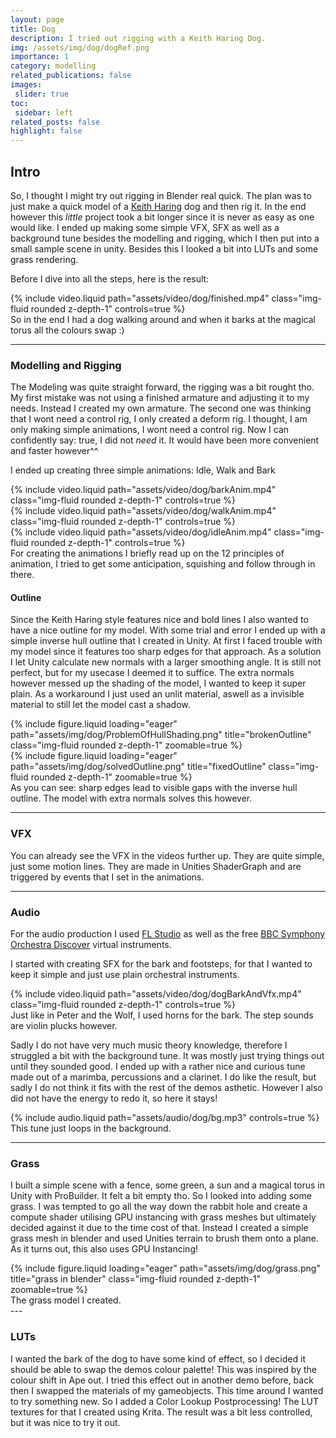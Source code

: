 ```yaml
---
layout: page
title: Dog
description: I tried out rigging with a Keith Haring Dog.
img: /assets/img/dog/dogRef.png
importance: 1
category: modelling
related_publications: false
images:
 slider: true
toc:
 sidebar: left
related_posts: false
highlight: false
---
```


## Intro

So, I thought I might try out rigging in Blender real quick. The plan was to just make a quick model of a <a href="https://en.wikipedia.org/wiki/Keith_Haring">Keith Haring</a> dog and then rig it. In the end however this *little* project took a bit longer since it is never as easy as one would like. I ended up making some simple VFX, SFX as well as a background tune besides the modelling and rigging, which I then put into a small sample scene in unity. Besides this I looked a bit into LUTs and some grass rendering.


Before I dive into all the steps, here is the result:

<div class="row mt-3">
    <div class="col-sm mt-3 mt-md-0">
        {% include video.liquid path="assets/video/dog/finished.mp4" class="img-fluid rounded z-depth-1" controls=true %}
    </div>
</div>
<div class="caption">
    So in the end I had a dog walking around and when it barks at the magical torus all the colours swap :)
</div>

---

### Modelling and Rigging

The Modeling was quite straight forward, the rigging was a bit rought tho. My first mistake was not using a finished armature and adjusting it to my needs. Instead I created my own armature. The second one was thinking that I wont need a control rig, I only created a deform rig. I thought, I am only making simple animations, I wont need a control rig. Now I can confidently say: true, I did not *need* it. It would have been more convenient and faster however^^ 

I ended up creating three simple animations: Idle, Walk and Bark

<div class="row mt-3">
    <div class="col-sm mt-3 mt-md-0">
        {% include video.liquid path="assets/video/dog/barkAnim.mp4" class="img-fluid rounded z-depth-1" controls=true %}
    </div>
    <div class="col-sm mt-3 mt-md-0">
        {% include video.liquid path="assets/video/dog/walkAnim.mp4" class="img-fluid rounded z-depth-1" controls=true %}
    </div>
    <div class="col-sm mt-3 mt-md-0">
        {% include video.liquid path="assets/video/dog/idleAnim.mp4" class="img-fluid rounded z-depth-1" controls=true %}
    </div>
</div>
<div class="caption">
    For creating the animations I briefly read up on the 12 principles of animation, I tried to get some anticipation, squishing and follow through in there.
</div>

#### Outline
Since the Keith Haring style features nice and bold lines I also wanted to have a nice outline for my model. With some trial and error I ended up with a simple inverse hull outline that I created in Unity. At first I faced trouble with my model since it features too sharp edges for that approach. As a solution I let Unity calculate new normals with a larger smoothing angle. It is still not perfect, but for my usecase I deemed it to suffice. The extra normals however messed up the shading of the model, I wanted to keep it super plain. As a workaround I just used an unlit material, aswell as a invisible material to still let the model cast a shadow.

<div class="row mt-3">
    <div class="col-sm mt-3 mt-md-0">
         {% include figure.liquid loading="eager" path="assets/img/dog/ProblemOfHullShading.png" title="brokenOutline" class="img-fluid rounded z-depth-1" zoomable=true %}
    </div>
    <div class="col-sm mt-3 mt-md-0">
         {% include figure.liquid loading="eager" path="assets/img/dog/solvedOutline.png" title="fixedOutline" class="img-fluid rounded z-depth-1" zoomable=true %}
    </div>
</div>
<div class="caption">
    As you can see: sharp edges lead to visible gaps with the inverse hull outline. The model with extra normals solves this however.
</div>


---
### VFX
You can already see the VFX in the videos further up. They are quite simple, just some motion lines. They are made in Unities ShaderGraph and are triggered by events that I set in the animations.

---
### Audio
For the audio production I used <a href="https://www.image-line.com/">FL Studio</a> as well as the free <a href="https://www.spitfireaudio.com/bbc-symphony-orchestra-discover">BBC Symphony Orchestra Discover</a> virtual instruments.

I started with creating SFX for the bark and footsteps, for that I wanted to keep it simple and just use plain orchestral instruments.

<div class="row mt-3">
    <div class="col-sm mt-3 mt-md-0">
        {% include video.liquid path="assets/video/dog/dogBarkAndVfx.mp4" class="img-fluid rounded z-depth-1" controls=true %}
    </div>
</div>
<div class="caption">
    Just like in Peter and the Wolf, I used horns for the bark. The step sounds are violin plucks however.
</div>

Sadly I do not have very much music theory knowledge, therefore I struggled a bit with the background tune. It was mostly just trying things out until they sounded good. I ended up with a rather nice and curious tune made out of a marimba, percussions and a clarinet. I do like the result, but sadly I do not think it fits with the rest of the demos asthetic. However I also did not have the energy to redo it, so here it stays!

<div class="row mt-3">
    <div class="col-sm mt-3 mt-md-0">
        {% include audio.liquid path="assets/audio/dog/bg.mp3" controls=true %}
    </div>
</div>
<div class="caption">
    This tune just loops in the background. 
</div>

---

### Grass

I built a simple scene with a fence, some green, a sun and a magical torus in Unity with ProBuilder. It felt a bit empty tho. So I looked into adding some grass. I was tempted to go all the way down the rabbit hole and create a compute shader utilising GPU instancing with grass meshes but ultimately decided against it due to the time cost of that. Instead I created a simple grass mesh in blender and used Unities terrain to brush them onto a plane. As it turns out, this also uses GPU Instancing!

<div class="row mt-3">
    <div class="col-sm mt-3 mt-md-0">
         {% include figure.liquid loading="eager" path="assets/img/dog/grass.png" title="grass in blender" class="img-fluid rounded z-depth-1" zoomable=true %}
    </div>
</div>
<div class="caption">
    The grass model I created.
</div>
---

### LUTs

I wanted the bark of the dog to have some kind of effect, so I decided it should be able to swap the demos colour palette! This was inspired by the colour shift in Ape out. I tried this effect out in another demo before, back then I swapped the materials of my gameobjects. This time around I wanted to try something new. So I added a Color Lookup Postprocessing! The LUT textures for that I created using Krita. The result was a bit less controlled, but it was nice to try it out.
